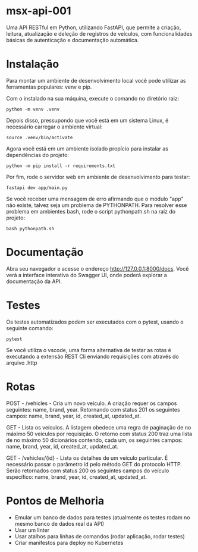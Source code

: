 # msx-api-001
Uma API RESTful em Python, utilizando FastAPI, que permite a criação, leitura, atualização e deleção de registros de veículos, com funcionalidades básicas de autenticação e documentação automática.

# Instalação

Para montar um ambiente de desenvolvimento local você pode utilizar as ferramentas populares: venv e pip.

Com o instalado na sua máquina, execute o comando no diretório raiz:

`python -m venv .venv`

Depois disso, pressupondo que você está em um sistema Linux, é necessário carregar o ambiente virtual:

`source .venv/bin/activate` 

Agora você está em um ambiente isolado propício para instalar as dependências do projeto:

`python -m pip install -r requirements.txt`

Por fim, rode o servidor web em ambiente de desenvolvimento para testar:

`fastapi dev app/main.py`

Se você receber uma mensagem de erro afirmando que o módulo "app" não existe, talvez seja um problema de PYTHONPATH.
Para resolver esse problema em ambientes bash, rode o script pythonpath.sh na raíz do projeto:

`bash pythonpath.sh`


# Documentação

Abra seu navegador e acesse o endereço http://127.0.0.1:8000/docs. Você verá a interface interativa do Swagger UI, onde poderá explorar a documentação da API.


# Testes

Os testes automatizados podem ser executados com o pytest, usando o seguinte comando:

`pytest`

Se você utiliza o vscode, uma forma alternativa de testar as rotas é executando a extensão REST Cli enviando requisições com através do arquivo .http

# Rotas

POST - /vehicles - Cria um novo veículo. A criação requer os campos seguintes: name, brand, year. Retornando com status 201 os seguintes campos: name, brand, year, id, created_at, updated_at.

GET - Lista os veículos. A listagem obedece uma regra de paginação de no máximo 50 veículos por requisição. O retorno com status 200 traz uma lista de no máximo 50 dicionários contendo, cada um, os seguintes campos: name, brand, year, id, created_at, updated_at.

GET - /vehicles/{id} - Lista os detalhes de um veículo particular. É necessário passar o parâmetro id pelo método GET do protocolo HTTP. Serão retornados com status 200 os seguintes campos do veículo específico: name, brand, year, id, created_at, updated_at.


# Pontos de Melhoria

- Emular um banco de dados para testes (atualmente os testes rodam no mesmo banco de dados real da API)
- Usar um linter
- Usar atalhos para linhas de comandos (rodar aplicação, rodar testes)
- Criar manifestos para deploy no Kubernetes